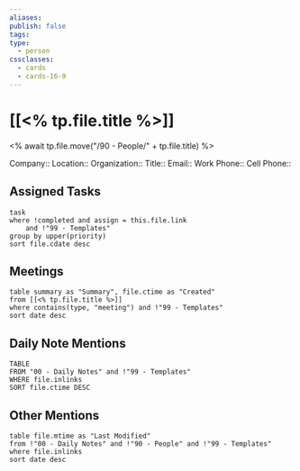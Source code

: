 ```yaml
---
aliases: 
publish: false
tags: 
type:
  - person
cssclasses:
  - cards
  - cards-16-9
---
```


# [[<% tp.file.title %>]]
<% await tp.file.move("/90 - People/" + tp.file.title) %>

Company:: 
Location:: 
Organization::
Title:: 
Email:: 
Work Phone:: 
Cell Phone::

## Assigned Tasks

```dataview
task
where !completed and assign = this.file.link
    and !"99 - Templates"
group by upper(priority)
sort file.cdate desc
```

## Meetings

```dataview
table summary as "Summary", file.ctime as "Created"
from [[<% tp.file.title %>]]
where contains(type, "meeting") and !"99 - Templates"
sort date desc
```

## Daily Note Mentions

```dataview
TABLE
FROM "00 - Daily Notes" and !"99 - Templates"
WHERE file.inlinks
SORT file.ctime DESC
```
## Other Mentions

```dataview
table file.mtime as "Last Modified"
from !"00 - Daily Notes" and !"90 - People" and !"99 - Templates"
where file.inlinks
sort date desc
```

